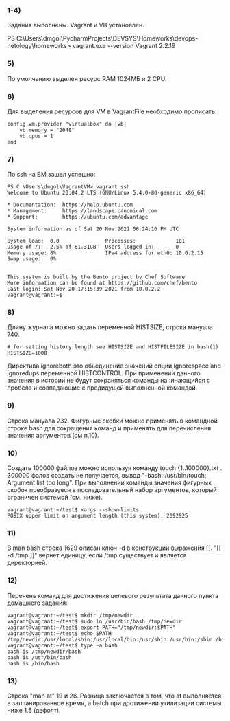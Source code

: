 ### 1-4)
Задания выполнены. Vagrant и VB установлен.

PS C:\Users\dmgol\PycharmProjects\DEVSYS\Homeworks\devops-netology\homeworks> vagrant.exe --version
Vagrant 2.2.19

### 5)
По умолчанию выделен ресурс RAM 1024МБ и 2 CPU.

### 6)
Для выделения ресурсов для VM в VagrantFile необходимо прописать:

	config.vm.provider "virtualbox" do |vb|
		vb.memory = "2048"
		vb.cpus = 1
	end

### 7) 
По ssh на ВМ зашел успешно:

	PS C:\Users\dmgol\VagrantVM> vagrant ssh
	Welcome to Ubuntu 20.04.2 LTS (GNU/Linux 5.4.0-80-generic x86_64)

	* Documentation:  https://help.ubuntu.com
 	* Management:     https://landscape.canonical.com
 	* Support:        https://ubuntu.com/advantage

  	System information as of Sat 20 Nov 2021 06:24:16 PM UTC

  	System load:  0.0               Processes:             101
  	Usage of /:   2.5% of 61.31GB   Users logged in:       0
  	Memory usage: 8%                IPv4 address for eth0: 10.0.2.15
  	Swap usage:   0%


	This system is built by the Bento project by Chef Software
	More information can be found at https://github.com/chef/bento
	Last login: Sat Nov 20 17:15:39 2021 from 10.0.2.2
	vagrant@vagrant:~$

### 8)
Длину журнала можно задать переменной HISTSIZE, строка мануала 740.

	# for setting history length see HISTSIZE and HISTFILESIZE in bash(1)
	HISTSIZE=1000

Директива ignoreboth это обьединение значений опции ignorespace and ignoredups переменной HISTCONTROL.
При применении данного значения в истории не будут сохраняться команды начинающийся с пробела и совпадающие с предидущей выполненной командой.

### 9)
Строка мануала  232.
Фигурные скобки можно применять в командной строке bash для сокращения команд и применять для перечисления значения аргументов (см п.10).

### 10)
Создать 100000 файлов можно используя команду touch {1..100000}.txt .
300000 фалов создать не получается, вывод "-bash: /usr/bin/touch: Argument list too long". 
При выполнении команды значения фигурных скобок преобразуеся в последовательный набор аргументов, который ограничен системой (см. ниже).	

	vagrant@vagrant:~/test$ xargs --show-limits
	POSIX upper limit on argument length (this system): 2092925

### 11)
В man bash строка 1629 описан ключ -d в конструкции выражения [[. "[[ -d /tmp ]]" вернет единицу, если /tmp существует и является директорией.

### 12)
Перечень команд для достижения целевого результата данного пункта домашнего задания:

	vagrant@vagrant:~/test$ mkdir /tmp/newdir
	vagrant@vagrant:~/test$ sudo ln /usr/bin/bash /tmp/newdir
	vagrant@vagrant:~/test$ export PATH="/tmp/newdir:$PATH"
	vagrant@vagrant:~/test$ echo $PATH
	/tmp/newdir:/usr/local/sbin:/usr/local/bin:/usr/sbin:/usr/bin:/sbin:/bin:/usr/games:/usr/local/games:/snap/bin
	vagrant@vagrant:~/test$ type -a bash
	bash is /tmp/newdir/bash
	bash is /usr/bin/bash
	bash is /bin/bash

### 13)
Строка "man at" 19 и 26. Разница заключается в том, что at выполняется в запланированное время, а batch при достижении утилизации системы ниже 1.5 (дефолт).
